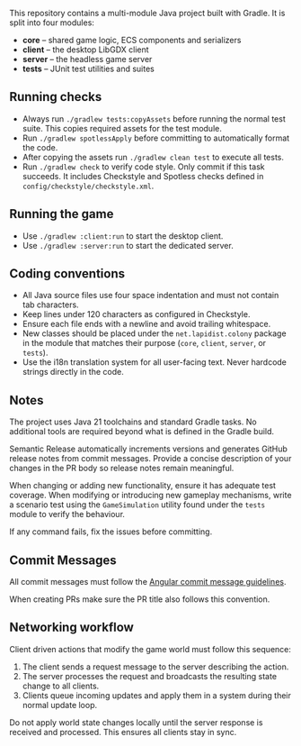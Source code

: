 This repository contains a multi-module Java project built with Gradle. It is
split into four modules:

- **core** – shared game logic, ECS components and serializers
- **client** – the desktop LibGDX client
- **server** – the headless game server
- **tests** – JUnit test utilities and suites

## Running checks
- Always run `./gradlew tests:copyAssets` before running the normal test suite. This copies required assets for the test module.
- Run `./gradlew spotlessApply` before committing to automatically format the code.
- After copying the assets run `./gradlew clean test` to execute all tests.
- Run `./gradlew check` to verify code style. Only commit if this task succeeds. It includes Checkstyle and Spotless checks defined in `config/checkstyle/checkstyle.xml`.

## Running the game
- Use `./gradlew :client:run` to start the desktop client.
- Use `./gradlew :server:run` to start the dedicated server.

## Coding conventions
- All Java source files use four space indentation and must not contain tab characters.
- Keep lines under 120 characters as configured in Checkstyle.
- Ensure each file ends with a newline and avoid trailing whitespace.
- New classes should be placed under the `net.lapidist.colony` package in the
  module that matches their purpose (`core`, `client`, `server`, or `tests`).
- Use the i18n translation system for all user-facing text. Never hardcode
  strings directly in the code.

## Notes
The project uses Java 21 toolchains and standard Gradle tasks. No additional tools are required beyond what is defined in the Gradle build.

Semantic Release automatically increments versions and generates GitHub release notes from commit messages. Provide a concise description of your changes in the PR body so release notes remain meaningful.

When changing or adding new functionality, ensure it has adequate test coverage.
When modifying or introducing new gameplay mechanisms, write a scenario test
using the `GameSimulation` utility found under the `tests` module to verify the
behaviour.

If any command fails, fix the issues before committing.

## Commit Messages
All commit messages must follow the [Angular commit message guidelines](https://github.com/angular/angular/blob/main/CONTRIBUTING.md#commit).

When creating PRs make sure the PR title also follows this convention.

## Networking workflow
Client driven actions that modify the game world must follow this sequence:

1. The client sends a request message to the server describing the action.
2. The server processes the request and broadcasts the resulting state change to all clients.
3. Clients queue incoming updates and apply them in a system during their normal update loop.

Do not apply world state changes locally until the server response is received and processed. This ensures all clients stay in sync.
